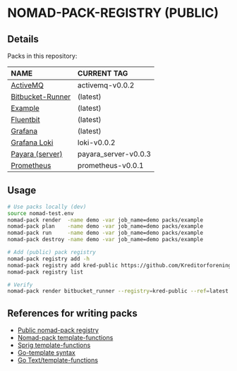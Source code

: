 # NOMAD-PACK-REGISTRY (PUBLIC)

## Details

Packs in this repository:
  
| NAME | CURRENT TAG |
| :--  | :--         |
| [ActiveMQ](packs/activemq/README.md) | activemq-v0.0.2 |
| [Bitbucket-Runner](packs/bitbucket_runner/README.md) | (latest) |
| [Example](packs/example/README.md) | (latest) |
| [Fluentbit](packs/fluentbit/README.md) | (latest) |
| [Grafana](packs/grafana/README.md) | (latest) |
| [Grafana Loki](packs/loki/README.md) | loki-v0.0.2 |
| [Payara (server)](packs/payara_server/README.md) | payara_server-v0.0.3 |
| [Prometheus](packs/prometheus/README.md) | prometheus-v0.0.1 |

## Usage

```bash
# Use packs locally (dev)
source nomad-test.env
nomad-pack render  -name demo -var job_name=demo packs/example
nomad-pack plan    -name demo -var job_name=demo packs/example
nomad-pack run     -name demo -var job_name=demo packs/example
nomad-pack destroy -name demo -var job_name=demo packs/example

# Add (public) pack registry
nomad-pack registry add -h
nomad-pack registry add kred-public https://github.com/Kreditorforeningens-Driftssentral-DA/nomad-pack-registry@latest
nomad-pack registry list

# Verify
nomad-pack render bitbucket_runner --registry=kred-public --ref=latest
```

## References for writing packs

  * [Public nomad-pack registry ](https://learn.hashicorp.com/tutorials/nomad/nomad-pack-writing-packs)
  * [Nomad-pack template-functions](https://learn.hashicorp.com/tutorials/nomad/nomad-pack-writing-packs#template-functions)
  * [Sprig template-functions](http://masterminds.github.io/sprig/)
  * [Go-template syntax](https://learn.hashicorp.com/tutorials/nomad/go-template-syntax)
  * [Go Text/template-functions](https://pkg.go.dev/text/template)
